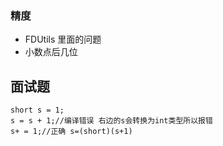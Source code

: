 
### 精度

- FDUtils 里面的问题
- 小数点后几位





## 面试题

~~~
short s = 1;
s = s + 1;//编译错误 右边的s会转换为int类型所以报错
s+ = 1;//正确 s=(short)(s+1)
~~~